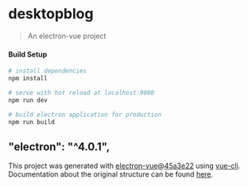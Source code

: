 # desktopblog

> An electron-vue project

#### Build Setup

``` bash
# install dependencies
npm install

# serve with hot reload at localhost:9080
npm run dev

# build electron application for production
npm run build


```
"electron": "^4.0.1",
---

This project was generated with [electron-vue](https://github.com/SimulatedGREG/electron-vue)@[45a3e22](https://github.com/SimulatedGREG/electron-vue/tree/45a3e224e7bb8fc71909021ccfdcfec0f461f634) using [vue-cli](https://github.com/vuejs/vue-cli). Documentation about the original structure can be found [here](https://simulatedgreg.gitbooks.io/electron-vue/content/index.html).
